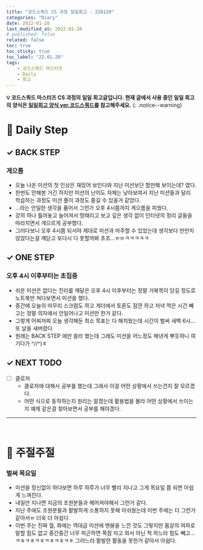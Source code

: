 ```yaml
---
title: "코드스쿼드 CS 과정 일일회고 - 220120"
categories: "Diary"
date: 2022-01-20
last_modified_at: 2022-01-20
# published: false
related: false
toc: true
toc_sticky: true
toc_label: "22.01.20"
tags:
    - 코드스쿼드 마스터즈
    - Daily
    - 회고
---
```

__💡 코드스쿼드 마스터즈 CS 과정의 일일 회고글입니다. 현재 글에서 사용 중인 일일 회고의 양식은 [<U>일일회고 양식 ver.코드스쿼드</U>](https://hemudi.github.io/diary/daily-retrospective-form/)를 참고해주세요.__
{: .notice--warning}

# __💭 Daily Step__
## __✓ BACK STEP__
### __게으름__
- 오늘 나온 미션의 첫 인상은 재밌어 보인다와 지난 미션보단 할만해 보이는데? 였다.
- 한번도 안해본 거긴 하지만 미션의 난이도 자체는 낮아보여서 지난 미션들과 달리 학습하는 과정도 미션 풀이 과정도 즐길 수 있을거 같았다.
- ...라는 안일한 생각을 품어서 그런가 오후 4시쯤까지 게으름을 피웠다.
- 강의 하나 틀어놓고 늘어져서 멍때리고 보고 깊은 생각 없이 인터넷의 정리 글들을 따라치면서 게으르게 공부했다.
- 그러다보니 오후 4시쯤 되서야 제대로 미션과 마주할 수 있었는데 생각보다 만만치 않았다는걸 깨닫고 또다시 다 못할까봐 초조...ㅠㅠㅋㅋㅋㅋㅋ

## __✓ ONE STEP__
### __오후 4시 이후부터는 초집중__
- 쉬운 미션은 없다는 진리를 깨달은 오후 4시 이후부터는 정말 거북목이 당길 정도로 노트북만 쳐다보면서 미션을 했다.
- 중간에 오늘의 마무리 스크럼도 하고 게더에서 토론도 잠깐 하고 저녁 먹은 시간 빼고는 정말 의자에서 안일어나고 미션만 한거 같다.
- 그렇게 어찌저찌 오늘 생각해둔 최소 목표는 다 해치웠는데 시간이 벌써 새벽 6시...또 날을 새버렸다
- 원래는 BACK STEP 에만 쓸라 했는데 그래도 미션을 어느정도 해낸게 뿌듯하니 여기다가 ^//^)ㅎ

## __✓ NEXT TODO__
- [ ] 클로저
  - 클로저에 대해서 공부를 했는데 그래서 이걸 어떤 상황에서 쓰는건지 잘 모르겠다.
  - 어떤 식으로 동작하는지 원리는 알겠는데 활용법을 몰라 어떤 상황에서 쓰이는지 예제 같은걸 찾아보면서 공부를 해야겠다.
  
---
<br>

# __💬 주절주절__
### __벌써 목요일__
- 미션을 정신없이 하다보면 하루 하루가 너무 빨리 지나고 그게 목요일 쯤 되면 아쉽게 느껴진다.
- 내일만 지나면 지금의 조원분들과 헤어져야해서 그런거 같다.
- 지난 주에도 조원분들과 활발하게 소통하지 못해 아쉬웠는데 이번 주에는 더 그런거 같아서ㅠ 더욱 더 아쉽다.
- 이번 주는 진짜 월, 화에는 역대급 미션에 멘붕을 느낀 것도 그렇지만 몸살의 여파로 말할 힘도 없고 중간중간 너무 피곤하면 쪽잠 자고 와서 아닌 척 하느라 힘도 빼고...ㅋㅎㅋㅎㅋㅎㅋㅎㅋㅎㅋㅎ 그러느라 활발한 활동을 못한거 같아서 아쉽다.